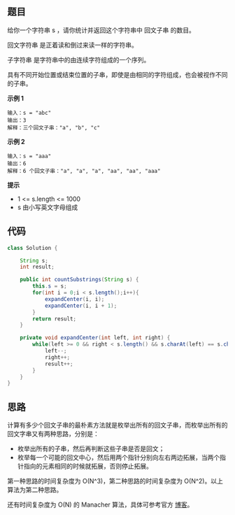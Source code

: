## 题目
给你一个字符串 s ，请你统计并返回这个字符串中 回文子串 的数目。

回文字符串 是正着读和倒过来读一样的字符串。

子字符串 是字符串中的由连续字符组成的一个序列。

具有不同开始位置或结束位置的子串，即使是由相同的字符组成，也会被视作不同的子串。

**示例 1**
```
输入：s = "abc"
输出：3
解释：三个回文子串："a", "b", "c"
```

**示例 2**
```
输入：s = "aaa"
输出：6
解释：6 个回文子串："a", "a", "a", "aa", "aa", "aaa"
```

**提示**
* 1 <= s.length <= 1000
* s 由小写英文字母组成

## 代码
```Java
class Solution {

    String s;
    int result;

    public int countSubstrings(String s) {
        this.s = s;
        for(int i = 0;i < s.length();i++){
            expandCenter(i, i);
            expandCenter(i, i + 1);
        }
        return result;
    }

    private void expandCenter(int left, int right) {
        while(left >= 0 && right < s.length() && s.charAt(left) == s.charAt(right)) {
            left--;
            right++;
            result++;
        }
    }
}
```
## 思路

计算有多少个回文子串的最朴素方法就是枚举出所有的回文子串，而枚举出所有的回文字串又有两种思路，分别是：

* 枚举出所有的子串，然后再判断这些子串是否是回文；
* 枚举每一个可能的回文中心，然后用两个指针分别向左右两边拓展，当两个指针指向的元素相同的时候就拓展，否则停止拓展。

第一种思路的时间复杂度为 O(N^3)，第二种思路的时间复杂度为 O(N^2)。以上算法为第二种思路。

还有时间复杂度为 O(N) 的 Manacher 算法，具体可参考官方 [博客](https://leetcode.cn/problems/palindromic-substrings/solution/hui-wen-zi-chuan-by-leetcode-solution/)。